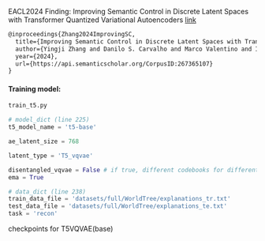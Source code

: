 EACL2024 Finding: Improving Semantic Control in Discrete Latent Spaces with Transformer Quantized Variational Autoencoders [link](https://arxiv.org/abs/2402.00723#:~:text=Experimental%20results%20indicate%20that%20T5VQVAE,%2C%20text%20transfer%2C%20and%20inference.)
```latex
@inproceedings{Zhang2024ImprovingSC,
  title={Improving Semantic Control in Discrete Latent Spaces with Transformer Quantized Variational Autoencoders},
  author={Yingji Zhang and Danilo S. Carvalho and Marco Valentino and Ian Pratt-Hartmann and Andr'e Freitas},
  year={2024},
  url={https://api.semanticscholar.org/CorpusID:267365107}
}
```
#### Training model:
```python
train_t5.py

# model_dict (line 225)
t5_model_name = 't5-base'

ae_latent_size = 768

latent_type = 'T5_vqvae'

disentangled_vqvae = False # if true, different codebooks for different semantic roles.
ema = True

# data_dict (line 238)
train_data_file = 'datasets/full/WorldTree/explanations_tr.txt'
test_data_file = 'datasets/full/WorldTree/explanations_te.txt'
task = 'recon'
```

checkpoints for T5VQVAE(base)
